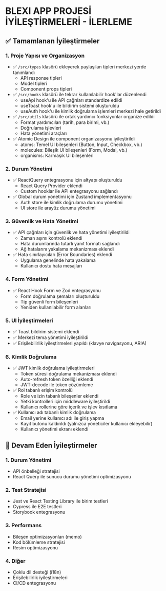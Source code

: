 # BLEXI APP PROJESİ İYİLEŞTİRMELERİ - İLERLEME

## ✅ Tamamlanan İyileştirmeler

### 1. Proje Yapısı ve Organizasyon
- ✅ `/src/types` klasörü ekleyerek paylaşılan tipleri merkezi yerde tanımlandı
  - API response tipleri
  - Model tipleri 
  - Component props tipleri
- ✅ `/src/hooks` klasörü ile tekrar kullanılabilir hook'lar düzenlendi
  - useApi hook'u ile API çağrıları standardize edildi
  - useToast hook'u ile bildirim sistemi oluşturuldu
  - useAuth hook'u ile kimlik doğrulama işlemleri merkezi hale getirildi
- ✅ `/src/utils` klasörü ile ortak yardımcı fonksiyonlar organize edildi
  - Format yardımcıları (tarih, para birimi, vb.)
  - Doğrulama işlevleri
  - Hata yönetimi araçları
- ✅ Atomic Design ile component organizasyonu iyileştirildi
  - atoms: Temel UI bileşenleri (Button, Input, Checkbox, vb.)
  - molecules: Bileşik UI bileşenleri (Form, Modal, vb.)
  - organisms: Karmaşık UI bileşenleri

### 2. Durum Yönetimi
- ✅ ReactQuery entegrasyonu için altyapı oluşturuldu
  - React Query Provider eklendi
  - Custom hooklar ile API entegrasyonu sağlandı
- ✅ Global durum yönetimi için Zustand implementasyonu
  - Auth store ile kimlik doğrulama durumu yönetimi
  - UI store ile arayüz durumu yönetimi

### 3. Güvenlik ve Hata Yönetimi
- ✅ API çağrıları için güvenlik ve hata yönetimi iyileştirildi
  - Zaman aşımı kontrolü eklendi
  - Hata durumlarında tutarlı yanıt formatı sağlandı
  - Ağ hatalarını yakalama mekanizması eklendi
- ✅ Hata sınırlayıcıları (Error Boundaries) eklendi
  - Uygulama genelinde hata yakalama
  - Kullanıcı dostu hata mesajları

### 4. Form Yönetimi
- ✅ React Hook Form ve Zod entegrasyonu
  - Form doğrulama şemaları oluşturuldu
  - Tip güvenli form bileşenleri
  - Yeniden kullanılabilir form alanları

### 5. UI İyileştirmeleri
- ✅ Toast bildirim sistemi eklendi
- ✅ Merkezi tema yönetimi iyileştirildi
- ✅ Erişilebilirlik iyileştirmeleri yapıldı (klavye navigasyonu, ARIA)

### 6. Kimlik Doğrulama
- ✅ JWT kimlik doğrulama iyileştirmeleri
  - Token süresi doğrulama mekanizması eklendi
  - Auto-refresh token özelliği eklendi
  - JWT-decode ile token çözümleme
- ✅ Rol tabanlı erişim kontrolü
  - Role ve izin tabanlı bileşenler eklendi
  - Yetki kontrolleri için middleware iyileştirildi
  - Kullanıcı rollerine göre içerik ve işlev kısıtlama
- ✅ Kullanıcı adı tabanlı kimlik doğrulama
  - Email yerine kullanıcı adı ile giriş yapma
  - Kayıt butonu kaldırıldı (yalnızca yöneticiler kullanıcı ekleyebilir)
  - Kullanıcı yönetimi ekranı eklendi

## 🔄 Devam Eden İyileştirmeler

### 1. Durum Yönetimi
- API önbelleği stratejisi
- React Query ile sunucu durumu yönetimi optimizasyonu

### 2. Test Stratejisi
- Jest ve React Testing Library ile birim testleri
- Cypress ile E2E testleri
- Storybook entegrasyonu

### 3. Performans
- Bileşen optimizasyonları (memo)
- Kod bölümleme stratejisi
- Resim optimizasyonu

### 4. Diğer
- Çoklu dil desteği (i18n)
- Erişilebilirlik iyileştirmeleri
- CI/CD entegrasyonu